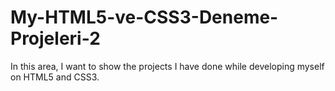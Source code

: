 # My-HTML5-ve-CSS3-Deneme-Projeleri-2
In this area, I want to show the projects I have done while developing myself on HTML5 and CSS3.
